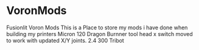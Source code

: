 # VoronMods
Fusionlit Voron Mods 
This is a Place to store my mods i have done when building my printers
Micron 120 
 Dragon Burnner tool head x switch moved to work with updated X/Y joints. 
2.4 300
Tribot 
